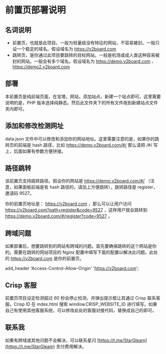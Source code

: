 # 前置页部署说明

## 名词说明

- 前置页，也就是此项目。一般为轻量级没有特征的网站，不容易被封。一般只设一个稳定的域名。假设域名为 https://v2board.com
- 跳转页，是你通过此项目要跳转的目标网站。一般是机场或成人类这种容易被封的网站。一般会有多个域名。假设域名为 https://demo.v2board.com 、https://demo2.v2board.com

## 部署

本前置页是纯前端页面，在宝塔，网站，添加站点，新建一个站点即可。这里需要说明的是，PHP 版本选择纯静态。然后此文件夹下的所有文件拖到新建站点文件夹内即可。

## 添加和修改检测网址

data.json 文件中可以修改和添加你的网站地址。这里需要注意的是，如果你的跳转页的前端是 hash 路径，比如 https://demo.v2board.com/#/ 那么请把 /#/ 写上，后面如果有参数方便拼接。

## 路径跳转

该前置页支持跳转路径。假设你的网站是 https://demo.v2board.com/#/ （注意，如果面板前端是有 hash 路径的，请加上方便跳转），跳转路径是 register，邀请码 9527。

你的前置页地址是： https://v2board.com ，那么可以让用户访问 https://v2board.com?path=register&code=9527 ，这样用户就会跳转到 https://demo.v2board.com/#/register?code=9527 。

## 跨域问题

如果部署后，想要跳转到的网站有跨域的问题。首先要确保跳转的这个网站是你的。需要在跳转的网站项目的 Nginx 配置中填写下面的配置以解决此问题。此处的 https://v2board.com 是你的前置页。

add_header 'Access-Control-Allow-Origin' 'https://v2board.com';

## Crisp 客服

前置页项目设定检测超过 60 秒会停止检测，并弹出提示框让其通过 Crisp 联系客服。Crisp ID 在 index.html 搜索 window.CRISP_WEBSITE_ID 进行填写。如果自己有使用其他客服系统，可以修改此处的客服对接代码，替换成自己的即可。

## 联系我

如果有跨域或其他问题不会解决，可以联系星闪 [https://t.me/StarGleam](https://t.me/StarGleam) 支付费用解决。
